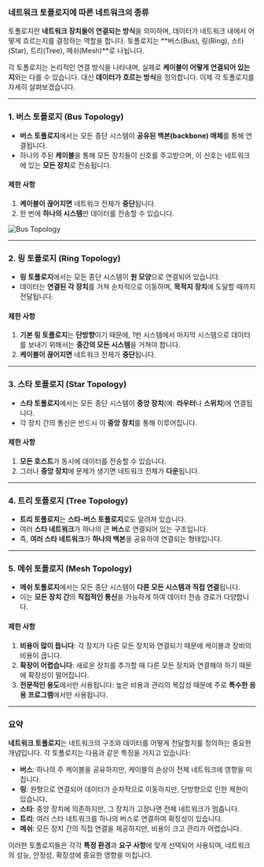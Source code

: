 ### 네트워크 토폴로지에 따른 네트워크의 종류
토폴로지란 **네트워크 장치들이 연결되는 방식**을 의미하며, 데이터가 네트워크 내에서 어떻게 흐르는지를 결정하는 역할을 합니다. 토폴로지는 **버스(Bus), 링(Ring), 스타(Star), 트리(Tree), 메쉬(Mesh)**로 나뉩니다.

각 토폴로지는 논리적인 연결 방식을 나타내며, 실제로 **케이블이 어떻게 연결되어 있는지**와는 다를 수 있습니다. 대신 **데이터가 흐르는 방식**을 정의합니다. 이제 각 토폴로지를 자세히 살펴보겠습니다.

---

### 1. 버스 토폴로지 (Bus Topology)
- **버스 토폴로지**에서는 모든 종단 시스템이 **공유된 백본(backbone) 매체**를 통해 연결됩니다.  
- 하나의 주된 **케이블**을 통해 모든 장치들이 신호를 주고받으며, 이 신호는 네트워크에 있는 **모든 장치**로 전송됩니다.

#### 제한 사항
1. **케이블이 끊어지면** 네트워크 전체가 **중단**됩니다.
2. 한 번에 **하나의 시스템**만 데이터를 전송할 수 있습니다.

![Bus Topology](https://example.com/bus_topology.jpg)

---

### 2. 링 토폴로지 (Ring Topology)
- **링 토폴로지**에서는 모든 종단 시스템이 **원 모양**으로 연결되어 있습니다.  
- 데이터는 **연결된 각 장치**를 거쳐 순차적으로 이동하며, **목적지 장치**에 도달할 때까지 전달됩니다.

#### 제한 사항
1. **기본 링 토폴로지**는 **단방향**이기 때문에, 1번 시스템에서 마지막 시스템으로 데이터를 보내기 위해서는 **중간의 모든 시스템**을 거쳐야 합니다.
2. **케이블이 끊어지면** 네트워크 전체가 **중단**됩니다.

---

### 3. 스타 토폴로지 (Star Topology)
- **스타 토폴로지**에서는 모든 종단 시스템이 **중앙 장치**(예: **라우터**나 **스위치**)에 연결됩니다.  
- 각 장치 간의 통신은 반드시 이 **중앙 장치**를 통해 이루어집니다.

#### 제한 사항
1. **모든 호스트**가 동시에 데이터를 전송할 수 있습니다.
2. 그러나 **중앙 장치**에 문제가 생기면 네트워크 전체가 **다운**됩니다.

---

### 4. 트리 토폴로지 (Tree Topology)
- **트리 토폴로지**는 **스타-버스 토폴로지**로도 알려져 있습니다.
- 여러 **스타 네트워크**가 하나의 큰 **버스**로 연결되어 있는 구조입니다.
- 즉, **여러 스타 네트워크**가 **하나의 백본**을 공유하여 연결되는 형태입니다.


---

### 5. 메쉬 토폴로지 (Mesh Topology)
- **메쉬 토폴로지**에서는 모든 종단 시스템이 **다른 모든 시스템과 직접 연결**됩니다.
- 이는 **모든 장치 간**의 **직접적인 통신**을 가능하게 하여 데이터 전송 경로가 다양합니다.

#### 제한 사항
1. **비용이 많이 듭니다**: 각 장치가 다른 모든 장치와 연결되기 때문에 케이블과 장비의 비용이 큽니다.
2. **확장이 어렵습니다**: 새로운 장치를 추가할 때 다른 모든 장치와 연결해야 하기 때문에 확장성이 떨어집니다.
3. **전문적인 용도**에서만 사용됩니다: 높은 비용과 관리의 복잡성 때문에 주로 **특수한 응용 프로그램**에서만 사용됩니다.


---

### 요약
**네트워크 토폴로지**는 네트워크의 구조와 데이터를 어떻게 전달할지를 정의하는 중요한 개념입니다. 각 토폴로지는 다음과 같은 특징을 가지고 있습니다:
- **버스**: 하나의 주 케이블을 공유하지만, 케이블의 손상이 전체 네트워크에 영향을 미칩니다.
- **링**: 원형으로 연결되어 데이터가 순차적으로 이동하지만, 단방향으로 인한 제한이 있습니다.
- **스타**: 중앙 장치에 의존하지만, 그 장치가 고장나면 전체 네트워크가 멈춥니다.
- **트리**: 여러 스타 네트워크를 하나의 버스로 연결하여 확장성이 있습니다.
- **메쉬**: 모든 장치 간의 직접 연결을 제공하지만, 비용이 크고 관리가 어렵습니다.

이러한 토폴로지들은 각각 **특정 환경**과 **요구 사항**에 맞게 선택되어 사용되며, 네트워크의 성능, 안정성, 확장성에 중요한 영향을 미칩니다.